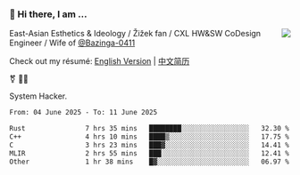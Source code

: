 ### 👋 Hi there, I am ...

<img align="right" src="https://github-readme-stats.vercel.app/api?username=vickiegpt&show_icons=true&icon_color=0366d6&bg_color=ffffff&hide_title=true" />

East-Asian Esthetics & Ideology / Žižek fan / CXL HW&SW CoDesign Engineer / Wife of [@Bazinga-0411](https://bazinga-0411.github.io/)

Check out my résumé: [English Version](http://asplos.dev/) | [中文简历](http://asplos.dev/CN.html)

⚧️ 
🏳️‍⚧️ 

System Hacker.


<!--START_SECTION:waka-->

```txt
From: 04 June 2025 - To: 11 June 2025

Rust               7 hrs 35 mins   ████████░░░░░░░░░░░░░░░░░   32.30 %
C++                4 hrs 10 mins   ████▒░░░░░░░░░░░░░░░░░░░░   17.75 %
C                  3 hrs 23 mins   ███▓░░░░░░░░░░░░░░░░░░░░░   14.41 %
MLIR               2 hrs 55 mins   ███░░░░░░░░░░░░░░░░░░░░░░   12.41 %
Other              1 hr 38 mins    █▓░░░░░░░░░░░░░░░░░░░░░░░   06.97 %
```

<!--END_SECTION:waka-->
